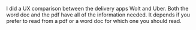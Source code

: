 I did a UX comparison between the delivery apps Wolt and Uber. 
Both the word doc and the pdf have all of the information needed.
It depends if you prefer to read from a pdf or a word doc for which one you should read. 